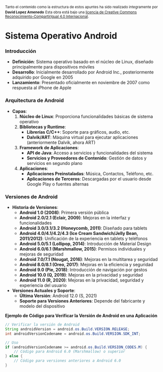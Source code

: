 
<small>Tanto el contenido como la estructura de estos apuntes ha sido realizado integramente por <b>David Lopez Amenedo</b></small>
<small>Esta obra está bajo una <a href="https://creativecommons.org/licenses/by-sa/4.0/">licencia de Creative Commons Reconocimiento-CompartirIgual 4.0 Internacional</a>.</small>

# Sistema Operativo Android

### Introducción

* **Definición**: Sistema operativo basado en el núcleo de Linux, diseñado principalmente para dispositivos móviles
* **Desarrollo**: Inicialmente desarrollado por Android Inc., posteriormente adquirido por Google en 2005
* **Lanzamiento**: Presentado oficialmente en noviembre de 2007 como respuesta al iPhone de Apple

### Arquitectura de Android

* **Capas**:
	1. **Núcleo de Linux**: Proporciona funcionalidades básicas de sistema operativo
	2. **Bibliotecas y Runtime**:
		* **Librerías C/C++**: Soporte para gráficos, audio, etc.
		* **Dalvik/ART**: Máquina virtual para ejecutar aplicaciones (anteriormente Dalvik, ahora ART)
	3. **Framework de Aplicaciones**:
		* **API de Java**: Acceso a servicios y funcionalidades del sistema
		* **Servicios y Proveedores de Contenido**: Gestión de datos y servicios en segundo plano
	4. **Aplicaciones**:
		* **Aplicaciones Preinstaladas**: Música, Contactos, Teléfono, etc.
		* **Aplicaciones de Terceros**: Descargadas por el usuario desde Google Play o fuentes alternas

### Versiones de Android

* **Historia de Versiones**:
	+ **Android 1.0 (2008)**: Primera versión pública
	+ **Android 2.0/2.1 (Eclair, 2009)**: Mejoras en la interfaz y funcionalidades
	+ **Android 3.0/3.1/3.2 (Honeycomb, 2011)**: Diseñado para tablets
	+ **Android 4.0/4.1/4.2/4.3 (Ice Cream Sandwich/Jelly Bean, 2011/2012)**: Unificación de la experiencia en tablets y teléfonos
	+ **Android 5.0/5.1 (Lollipop, 2014)**: Introducción de Material Design
	+ **Android 6.0/6.1 (Marshmallow, 2015)**: Permisos individuales y mejoras de seguridad
	+ **Android 7.0/7.1 (Nougat, 2016)**: Mejoras en la multitarea y seguridad
	+ **Android 8.0/8.1 (Oreo, 2017)**: Mejoras en la eficiencia y seguridad
	+ **Android 9.0 (Pie, 2018)**: Introducción de navigación por gestos
	+ **Android 10.0 (Q, 2019)**: Mejoras en la privacidad y seguridad
	+ **Android 11.0 (R, 2020)**: Mejoras en la privacidad, seguridad y experiencia del usuario
* **Versiones Actuales y Soporte**:
	+ **Última Versión**: Android 12.0 (S, 2021)
	+ **Soporte para Versiones Anteriores**: Depende del fabricante y modelo del dispositivo

**Ejemplo de Código para Verificar la Versión de Android en una Aplicación**
```java
// Verificar la versión de Android
String androidVersion = android.os.Build.VERSION.RELEASE;
int androidVersionCodename = android.os.Build.VERSION.SDK_INT;

// Uso
if (androidVersionCodename >= android.os.Build.VERSION_CODES.M) {
    // Código para Android 6.0 (Marshmallow) o superior
} else {
    // Código para versiones anteriores a Android 6.0
}
```

